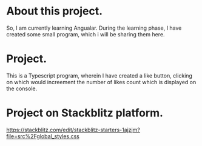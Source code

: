# About this project.
So, I am currently learning Angualar.
During the learning phase, I have created some small program, which i will be sharing them here. 

# Project.
This is a Typescript program, wherein I have created a like button, clicking on which would increement the number of likes count which is displayed on the console.

# Project on Stackblitz platform.
https://stackblitz.com/edit/stackblitz-starters-1ajzjm?file=src%2Fglobal_styles.css
